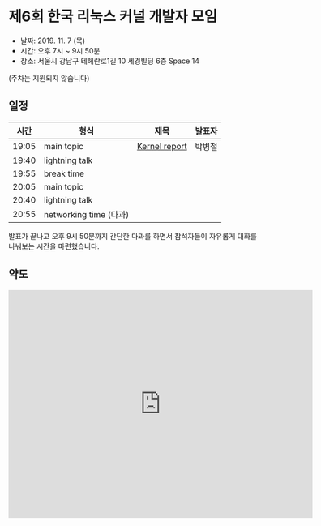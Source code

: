 # 제6회 한국 리눅스 커널 개발자 모임

* 날짜: 2019. 11. 7 (목)
* 시간: 오후 7시 ~ 9시 50분
* 장소: 서울시 강남구 테헤란로1길 10 세경빌딩 6층 Space 14

(주차는 지원되지 않습니다)

## 일정

| 시간 | 형식 | 제목 | 발표자 |
|----|----|----|----|
| 19:05 | main topic | [Kernel report](session-01/) | 박병철 |
| 19:40 | lightning talk | | |
| 19:55 | break time | | |
| 20:05 | main topic | | |
| 20:40 | lightning talk | | |
| 20:55 | networking time (다과) | | |

발표가 끝나고 오후 9시 50분까지 간단한 다과를 하면서 참석자들이
자유롭게 대화를 나눠보는 시간을 마련했습니다.

## 약도

<iframe src="https://www.google.com/maps/embed?pb=!1m18!1m12!1m3!1d3165.3813068958966!2d127.0260237156785!3d37.49892393575433!2m3!1f0!2f0!3f0!3m2!1i1024!2i768!4f13.1!3m3!1m2!1s0x357ca159c6933cb5%3A0x86c77fee3208529c!2z7ISc7Jq47Yq567OE7IucIOqwleuCqOq1rCDsl63sgrzrj5kg7YWM7Zek656A66GcMeq4uCAxMA!5e0!3m2!1sko!2skr!4v1556861077691!5m2!1sko!2skr" width="600" height="450" frameborder="0" style="border:0" allowfullscreen></iframe>
